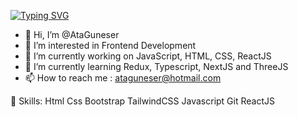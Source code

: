[![Typing SVG](https://readme-typing-svg.demolab.com/?lines=Ata+Guneser++Front+End+Developer)](https://git.io/typing-svg)

- 👋 Hi, I’m @AtaGuneser
- 👀 I’m interested in Frontend Development
- 🔭 I’m currently working on JavaScript, HTML, CSS, ReactJS
- 🌱 I’m currently learning Redux, Typescript, NextJS and ThreeJS
- 📫 How to reach me : ataguneser@hotmail.com

🚀 Skills:
Html Css Bootstrap TailwindCSS Javascript Git ReactJS

<!---
AtaGuneser/AtaGuneser is a ✨ special ✨ repository because its `README.md` (this file) appears on your GitHub profile.
You can click the Preview link to take a look at your changes.
--->
